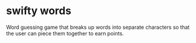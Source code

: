 # swifty words
Word guessing game that breaks up words into separate characters so that the user can piece them together to earn points. 

